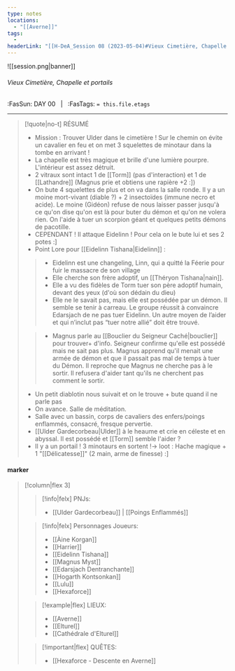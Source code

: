 ```yaml
---
type: notes
locations:
  - "[[Averne]]"
tags:
  - 
headerLink: "[[H-DeA_Session 08 (2023-05-04)#Vieux Cimetière, Chapelle et portails|H-DeA_08_Vieux Cimetière, Chapelle et portails]]"
---
```


![[session.png|banner]]
###### Vieux Cimetière, Chapelle et portails
<span class="sub2">:FasSun: DAY 00 &nbsp; | &nbsp; :FasTags: `= this.file.etags`</span>
___

> [!quote|no-t] RÉSUMÉ
>- Mission : Trouver Ulder dans le cimetière ! Sur le chemin on évite un cavalier en feu et on met 3 squelettes de minotaur dans la tombe en arrivant ! 
>- La chapelle est très magique et brille d'une lumière pourpre. L'intérieur est assez détruit. 
>- 2 vitraux sont intact 1 de [[Torm]] (pas d'interaction) et 1 de [[Lathandre]] (Magnus prie et obtiens une rapière +2 :]) 
>- On bute 4 squelettes de plus et on va dans la salle ronde. Il y a un moine mort-vivant (diable ?) + 2 insectoïdes (immune necro et acide). Le moine (Gidéon) refuse de nous laisser passer jusqu'à ce qu'on dise qu'on est là pour buter du démon et qu'on ne volera rien. On l'aide à tuer un scorpion géant et quelques petits démons de pacotille. 
>- CEPENDANT ! Il attaque Eidelinn ! Pour cela on le bute lui et ses 2 potes :] 
>- Point Lore pour [[Eidelinn Tishana|Eidelinn]] :
>>- Eidelinn est une changeling, Linn, qui a quitté la Féerie pour fuir le massacre de son village 
>>- Elle cherche son frère adoptif, un [[Théryon Tishana|nain]]. 
>>- Elle a vu des fidèles de Torm tuer son père adoptif humain, devant des yeux (d'où son dédain du dieu) 
>>- Elle ne le savait pas, mais elle est possédée par un démon. Il semble se tenir à carreau. Le groupe réussit à convaincre Edarsjach de ne pas tuer Eidelinn. Un autre moyen de l’aider et qui n’inclut pas “tuer notre allié” doit être trouvé. 
>
>>- Magnus parle au [[Bouclier du Seigneur Caché|bouclier]] pour trouver+ d'info. Seigneur confirme qu'elle est possédé mais ne sait pas plus. Magnus apprend qu'il menait une armée de démon et que il passait pas mal de temps à tuer du Démon. Il reproche que Magnus ne cherche pas à le sortir. Il refusera d'aider tant qu'ils ne cherchent pas comment le sortir. 
>
>- Un petit diablotin nous suivait et on le trouve + bute quand il ne parle pas
>- On avance. Salle de méditation. 
>- Salle avec un bassin, corps de cavaliers des enfers/poings enflammés, consacré, fresque pervertie. 
>- [[Ulder Gardecorbeau|Ulder]] à le heaume et crie en céleste et en abyssal. Il est possédé et [[Torm]] semble l'aider ? 
>- Il y a un portail ! 3 minotaurs en sortent !-> loot : Hache magique + 1 "[[Délicatesse]]" (2 main, arme de finesse) :]


#### marker
> [!column|flex 3]
>> [!info|felx] PNJs:
>> - [[Ulder Gardecorbeau]] | [[Poings Enflammés]]
>
>> [!info|felx] Personnages Joueurs:
>> - [[Àine Korgan]]
>> - [[Harrier]]
>> - [[Eidelinn Tishana]]
>> - [[Magnus Myst]]
>> - [[Edarsjach Dentranchante]]
>> - [[Hogarth Kontsonkan]]
>> - [[Lulu]]
>> - [[Hexaforce]]
>
>> [!example|flex] LIEUX:
>> - [[Averne]]
>> - [[Elturel]]
>> - [[Cathédrale d'Elturel]]
>
>> [!important|flex] QUÊTES:
>> - [[Hexaforce - Descente en Averne]]
